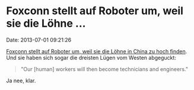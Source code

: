 Foxconn stellt auf Roboter um, weil sie die Löhne \...
======================================================

Date: 2013-07-01 09:21:26

[Foxconn stellt auf Roboter um, weil sie die Löhne in China zu hoch
finden](http://www.itworld.com/362706/foxconn-speed-robot-army-deployment-20000-robots-already-its-factories).
Und sie haben sich sogar die dreisten Lügen vom Westen abgeguckt:

> \"Our \[human\] workers will then become technicians and engineers.\"

Ja nee, klar.
